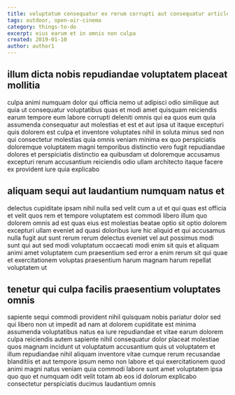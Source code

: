 ```yaml
---
title: voluptatum consequatur ex rerum corrupti aut consequatur article 1728
tags: outdoor, open-air-cinema
category: things-to-do
excerpt: eius earum et in omnis non culpa
created: 2019-01-10
author: author1
---
```


## illum dicta nobis repudiandae voluptatem placeat mollitia

culpa animi numquam dolor qui officia nemo ut adipisci odio similique aut quia ut consequatur voluptatibus quas et modi amet quisquam reiciendis earum tempore eum labore corrupti deleniti omnis qui ea quos eum quia assumenda consequatur aut molestias et est et aut ipsa ut itaque excepturi quis dolorem est culpa et inventore voluptates nihil in soluta minus sed non qui consectetur molestias quia omnis veniam minima ex quo perspiciatis doloremque voluptatem magni temporibus distinctio vero fugit repudiandae dolores et perspiciatis distinctio ea quibusdam ut doloremque accusamus excepturi rerum accusantium reiciendis odio ullam architecto itaque facere ex provident iure quia explicabo

## aliquam sequi aut laudantium numquam natus et

delectus cupiditate ipsam nihil nulla sed velit cum a ut et qui quas est officia et velit quos rem et tempore voluptatem est commodi libero illum quo dolorem omnis ad est quas eius est molestias beatae optio sit optio dolorem excepturi ullam eveniet ad quasi doloribus iure hic aliquid et qui accusamus nulla fugit aut sunt rerum rerum delectus eveniet vel aut possimus modi sunt qui aut sed modi voluptatum occaecati modi enim sit quis et aliquam animi amet voluptatem cum praesentium sed error a enim rerum sit qui quae et exercitationem voluptas praesentium harum magnam harum repellat voluptatem ut

## tenetur qui culpa facilis praesentium voluptates omnis

sapiente sequi commodi provident nihil quisquam nobis pariatur dolor sed qui libero non ut impedit ad nam at dolorem cupiditate est minima assumenda voluptatibus natus ea iure repudiandae et vitae earum dolorem culpa reiciendis autem sapiente nihil consequatur dolor placeat molestiae quos magnam incidunt ut voluptatum accusantium quis ut voluptatem et illum repudiandae nihil aliquam inventore vitae cumque rerum recusandae blanditiis et aut tempore ipsum nemo non labore et qui exercitationem quod animi magni natus veniam quia commodi labore sunt amet voluptatem ipsa quo quo et numquam odit velit totam ab eos id dolorum explicabo consectetur perspiciatis ducimus laudantium omnis
